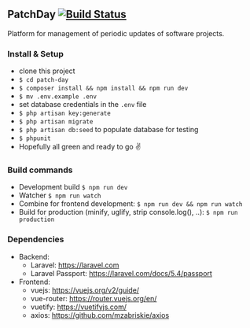 ## PatchDay [![Build Status](https://travis-ci.com/danielschleindlsperger/patch-day.svg?token=VD8yfsWVJBPy7NewnTP6&branch=master)](https://travis-ci.com/danielschleindlsperger/patch-day)

Platform for management of periodic updates of software projects.

### Install & Setup
- clone this project
- `$ cd patch-day`
- `$ composer install && npm install && npm run dev`
- `$ mv .env.example .env`
- set database credentials in the `.env` file
- `$ php artisan key:generate`
- `$ php artisan migrate`
- `$ php artisan db:seed` to populate database for testing
- `$ phpunit`
- Hopefully all green and ready to go :v:

### Build commands
- Development build `$ npm run dev`
- Watcher `$ npm run watch`
- Combine for frontend development: `$ npm run dev && npm run watch`
- Build for production (minify, uglify, strip console.log(), ..): `$ npm run 
production`

### Dependencies

- Backend:
    - Laravel: https://laravel.com
    - Laravel Passport: https://laravel.com/docs/5.4/passport
- Frontend:
    - vuejs: https://vuejs.org/v2/guide/
    - vue-router: https://router.vuejs.org/en/
    - vuetify: https://vuetifyjs.com/
    - axios: https://github.com/mzabriskie/axios